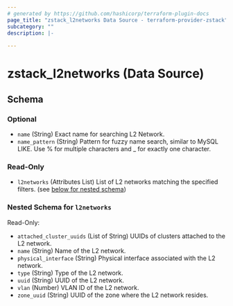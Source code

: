 ```yaml
---
# generated by https://github.com/hashicorp/terraform-plugin-docs
page_title: "zstack_l2networks Data Source - terraform-provider-zstack"
subcategory: ""
description: |-
  
---
```


# zstack_l2networks (Data Source)





<!-- schema generated by tfplugindocs -->
## Schema

### Optional

- `name` (String) Exact name for searching L2 Network.
- `name_pattern` (String) Pattern for fuzzy name search, similar to MySQL LIKE. Use % for multiple characters and _ for exactly one character.

### Read-Only

- `l2networks` (Attributes List) List of L2 networks matching the specified filters. (see [below for nested schema](#nestedatt--l2networks))

<a id="nestedatt--l2networks"></a>
### Nested Schema for `l2networks`

Read-Only:

- `attached_cluster_uuids` (List of String) UUIDs of clusters attached to the L2 network.
- `name` (String) Name of the L2 network.
- `physical_interface` (String) Physical interface associated with the L2 network.
- `type` (String) Type of the L2 network.
- `uuid` (String) UUID of the L2 network.
- `vlan` (Number) VLAN ID of the L2 network.
- `zone_uuid` (String) UUID of the zone where the L2 network resides.
